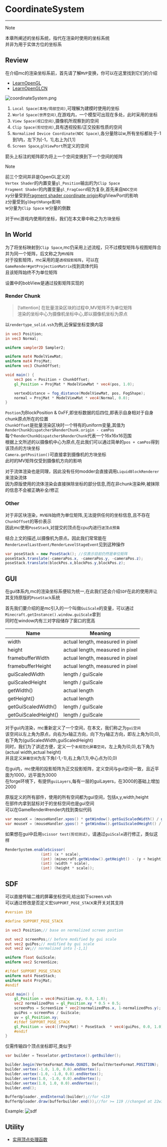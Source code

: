 # CoordinateSystem

---

>[!note]
> 本章所阐述的坐标系统，指代在渲染时使用的坐标系统  
> 并非为用于实体方位的坐标系  

## Review

在介绍mc的渲染坐标系前，首先请了解`MVP`变换，你可以在这里找到它们的介绍

* [LearnOpenGL](https://learnopengl.com/Getting-started/Coordinate-Systems)
* [LearnOpenGLCN](https://learnopengl-cn.github.io/01%20Getting%20started/08%20Coordinate%20Systems/)  

![coordinateSystem.png](../picture/coordinateSystem/coordinateSystem.png)

1. `Local Space(本地/局部空间)`,可理解为建模时使用的坐标
2. `World Space(世界空间)`,在游戏内，一个模型可出现在多处，此时采用的坐标
3. `View Space(视口空间)`,摄像机所观察到的空间
4. `Clip Space(剪切空间)`,具有透视投影/正交投影性质的空间
5. `Normalized Device Coordinate(NDC Space)`,各分量除以w,所有坐标都处于-1到1内，左下为[-1，1],右上为[1,1]
6. `Screen Space`,`glViewPort`所定义的空间  

箭头上标注的矩阵即为将上一个空间变换到下一个空间的矩阵

>[!note]
> 前三个空间并非是OpenGL定义的  
> `Vertex Shader`的内置变量`gl_Position`输出的为`Clip Space`  
> `Fragment Shader`的内置变量`gl_FragCoord`较为复杂,首先来自`NDC空间`  
> xy分量受到[Fragment shader coordinate origin](https://www.khronos.org/opengl/wiki/Layout_Qualifier_(GLSL)#Fragment_shader_coordinate_origin)和glViewPort的影响  
> z分量受到`glDepthRange`影响  
> w分量为`Clip Space` w分量的倒数  

对于mc游戏内使用的坐标，我们在本文章中称之为方块坐标  

## In World

为了将坐标映射到`Clip Space`,mc仍采用上述流程，只不过模型矩阵与视图矩阵合并为同一个矩阵，后文称之为`MV矩阵`    
对于投影矩阵，mc采用的是`透视投影矩阵`，可以在`GameRender#getProjectionMatrix`找到具体代码  
且该矩阵始终不为单位矩阵  

设置中的bobView是通过投影矩阵实现的

### Render Chunk

>[!attention]
> 在批量渲染区块的过程中,MV矩阵不为单位矩阵  
> 渲染的坐标中心为摄像机坐标中心,即以摄像机坐标为原点  

以`rendertype_solid.vsh`为例,近保留坐标变换内容  

```glsl
in vec3 Position;
in vec3 Normal;

uniform sampler2D Sampler2;

uniform mat4 ModelViewMat;
uniform mat4 ProjMat;
uniform vec3 ChunkOffset;

void main() {
    vec3 pos = Position + ChunkOffset;
    gl_Position = ProjMat * ModelViewMat * vec4(pos, 1.0);

    vertexDistance = fog_distance(ModelViewMat, pos, FogShape);
    normal = ProjMat * ModelViewMat * vec4(Normal, 0.0);
}
```

`Postion`为BlockPosition & 0xFF,即坐标数据的后四位,即表示自身相对于自身chunk原点所在的位置  
`ChunkOffset`是批量渲染区块时一个特有的uniform变量,其值为`RenderChunkDispatcher$RenderChunk.origin - camPos`  
每个`RenderChunkDispatcher$RenderChunk`代表一个16x16x16范围  
根据上文所述的以摄像机中心为原点,在此我们可以通过简单的`pos + camPos`得到该顶点的方块坐标  
`Camera.getPosition()`可直接拿到摄像机的方块坐标  
此时的MV矩阵仅受到摄像机方向的影响  

对于流体渲染也是同理，因此没有任何modder会直接调用`LiquidBlockRenderer`来渲染流体  
因为原版使用的流体渲染会直接抹除坐标的部分信息,而在非chunk渲染种,被抹除的信息不会被正确补全/修正  

### Other

对于非区块渲染，`MV矩阵`始终为单位矩阵,无法提供任何的坐标信息,且不存在`ChunkOffset`的等价表示  
因此mc使用`PoseStack`,对提交的顶点在cpu内进行`逐顶点预乘`  

结合上文的描述,以摄像机为原点。因此我们常常能在`RenderLevelLastEvent/RenderLevelStageEvent`见到这种操作  
```java
var poseStack = new PoseStack(); //仅表示目前仍然是单位矩阵  
poseStack.translate(-cameraPos.x, -cameraPos.y, -cameraPos.z);  
poseStack.translate(blockPos.x,blockPos.y,blockPos.z);  
```

## GUI

在gui体系内,mc的渲染坐标系便较为统一,在此我们还会介绍`SDF`在此的使用并让其支持原版的`PoseStack`系统  

首先我们要介绍的是mc引入的一个叫做`GuiScale`的变量，可以通过`Minecraft.getInstance().window.guiScale`拿到  
同时在window内有三对字段储存了窗口的宽高

| Name                 | Meaning                          |
|----------------------|----------------------------------|
| width                | actual length, measured in pixel |
| height               | actual length, measured in pixel |
| framebufferWidth     | actual length, measured in pixel |
| framebufferHeight    | actual length, measured in pixel |
| guiScaledWidth       | length / guiScale                |
| guiScaledHeight      | length / guiScale                |
| getWidth()           | actual length                    |
| getHeight()          | actual length                    |
| getGuiScaledWidth()  | length / guiScale                |
| getGuiScaledHeight() | length / guiScale                |

对于gui内渲染，mc重新定义了一个空间，在本文，我们称之为`gui空间`  
该空间以左上角为原点，向右为x轴正方向，向下为y轴正方向，即左上角为(0,0),右下角为(guiScaledWidth,guiScaledHeight)  
同时，我们为了讲述方便，定义一个`未规范化屏幕空间`，左上角为(0,0),右下角为(actual width,actual height)  
并且定义`屏幕空间`为左下角(-1,-1),右上角(1,1),中心点为(0,0)  

在gui内，mc使用的投影矩阵为正交投影矩阵，定义空间与gui空间一致，且近平面为1000，远平面为3000  
在forge环境下，有提供`guiLayers`,每有一层的guiLayers，在3000的基础上增加2000

原版定义的所有部件，使用的所有空间都为gui空间，包括x,y,width,height  
在部件内拿到鼠标对于的坐标空间也是gui空间  
可以在GameRender#render内找到类似代码  

```java
var mouseX = (mouseHandler.xpos() * getWindow().getGuiScaledWidth() / getWindow().getScreenWidth());  
var mouseY = (mouseHandler.ypos() * getWindow().getGuiScaledHeight() / getWindow().getScreenHeight());  
```

如果想在gui中启用`scissor test(剪切测试)`，请通过`guiScale`进行修正，类似这样  
```java
RenderSystem.enableScissor(
                (int) (x * scale),
                (int) (minecraft.getWindow().getHeight() - (y + height) * scale),
                (int) (width * scale),
                (int) (height * scale));
```

## SDF

可以直接传输二维的屏幕坐标空间,给出如下screen.vsh  
可以通过修改是否定义宏`SUPPORT_POSE_STACK`来开关对其支持
```glsl
#version 150

#define SUPPORT_POSE_STACK

in vec3 Position;// base on normalized screen postion

out vec2 screenPos;// before modified by gui scale
out vec2 guiPos;// modified by gui scale
out vec2 uv;// normalized into [-1,1]

uniform float GuiScale;
uniform vec2 ScreenSize;

#ifdef SUPPORT_POSE_STACK
uniform mat4 PoseStack;
uniform mat4 ProjMat;
#endif

void main() {
    gl_Position = vec4(Position.xy, 0.0, 1.0);
    vec2 normalizedPos = gl_Position.xy * 0.5 + 0.5;
    screenPos = ScreenSize * vec2(normalizedPos.x, 1-normalizedPos.y);
    guiPos = screenPos / GuiScale;
    uv = gl_Position.xy;
    #ifdef SUPPORT_POSE_STACK
    gl_Position = vec4(((ProjMat) * PoseStack  * vec4(guiPos, 0.0, 1.0)).xy, 0.0, 1.0);
    #endif
}
```
仅需传输四个顶点坐标即可,类似于
```java
var builder = Tesselator.getInstance().getBuilder();

builder.begin(VertexFormat.Mode.QUADS, DefaultVertexFormat.POSITION);
builder.vertex(-1.0, 1.0, 0.0).endVertex();
builder.vertex(-1.0, -1.0, 0.0).endVertex();
builder.vertex(1.0, -1.0, 0.0).endVertex();
builder.vertex(1.0, 1.0, 0.0).endVertex();
builder.end();

BufferUploader._endInternal(builder);//for <119 
BufferUploader.draw(bufferbuilder.end());//for >= 119 //changed at 22w16a
```

Example:
![sdf](../picture/coordinateSystem/SDF_show.gif)

## Utility

- [实用顶点处理函数](https://github.com/onnowhere/core_shaders/blob/master/.shader_utils/vsh_util.glsl)
